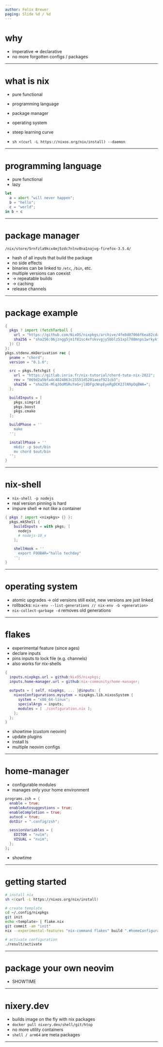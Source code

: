 ```yaml
---
author: Felix Breuer
paging: Slide %d / %d
---
```


# why

* imperative => declarative
* no more forgotten configs / packages

---

# what is nix

* pure functional
* programming language
* package manager
* operating system
* steep learning curve

* `sh <(curl -L https://nixos.org/nix/install) --daemon`

---

# programming language

* pure functional
* lazy

```nix
let
  a = abort "will never happen";
  b = "hello";
  c = "world";
in b + c
```

---

# package manager

```
/nix/store/5rnfzla9kcx4mj5zdc7nlnv8na1najvg-firefox-3.5.4/
```

* hash of all inputs that build the package
* no side effects
* binaries can be linked to `/etc`, `/bin`, etc.
* multiple versions can coexist
* -> repeatable builds
* -> caching
* release channels

---

# package example

```nix
{
  pkgs ? import (fetchTarball {
    url = "https://github.com/NixOS/nixpkgs/archive/4fe8d07066f6ea82cda2b0c9ae7aee59b2d241b3.tar.gz";
    sha256 = "sha256:06jzngg5jm1f81sc4xfskvvgjy5bblz51xpl788mnps1wrkykfhp";
  }) {}
}:
pkgs.stdenv.mkDerivation rec {
  pname = "chord";
  version = "0.1.0";

  src = pkgs.fetchgit {
    url = "https://gitlab.inria.fr/nix-tutorial/chord-tuto-nix-2022";
    rev = "069d2a5bfa4c4024063c25551d5201aeaf921cb3";
    sha256 = "sha256-MlqJOoMSRuYeG+jl8DFgcNnpEyeRgDCK2JlN9pOqBWA=";
  };

  buildInputs = [
    pkgs.simgrid
    pkgs.boost
    pkgs.cmake
  ];

  buildPhase = ''
    make
  '';

  installPhase = ''
    mkdir -p $out/bin
    mv chord $out/bin
  '';
}
```

---

# nix-shell

* `nix-shell -p nodejs`
* real version pinning is hard
* impure shell => not like a container

```nix
{ pkgs ? import <nixpkgs> {} }:
  pkgs.mkShell {
    buildInputs = with pkgs; [
      nodejs
      # nodejs-18_x
    ];

    shellHook = ''
      export FOOBAR="hallo techday"
    '';
}
```

---

# operating system

* atomic upgrades -> old versions still exist, new versions are just linked
* rollbacks: `nix-env --list-generations // nix-env -G <generation>`
* `nix-collect-garbage -d` removes old generations

---

# flakes

* experimental feature (since ages)
* declare inputs
* pins inputs to lock file (e.g. channels)
* also works for nix-shells

```nix
{
  inputs.nixpkgs.url = github:NixOS/nixpkgs;
  inputs.home-manager.url = github:nix-community/home-manager;
  
  outputs = { self, nixpkgs, ... }@inputs: {
    nixosConfigurations.mysytem = nixpkgs.lib.nixosSystem {
      system = "x86_64-linux";
      specialArgs = inputs;
      modules = [ ./configuration.nix ];
    };
  };
}
```

* showtime (custom neovim)
* update plugins
* install ls
* multiple neovim configs

---

# home-manager

* configurable modules
* manages only your home environment

```nix
programs.zsh = {
  enable = true;
  enableAutosuggestions = true;
  enableCompletion = true;
  autocd = true;
  dotDir = ".config/zsh";

  sessionVariables = {
    EDITOR = "nvim";
    VISUAL = "nvim";
  };
};
```

* showtime

---

# getting started

```bash
# install nix
sh <(curl -L https://nixos.org/nix/install)

# create template
cd ~/.config/nixpkgs
git init
echo <template> | flake.nix
git commit -am "init"
nix --experimental-features "nix-command flakes" build ".#homeConfigurations.solid.activationPackage"

# activate configuration
./result/activate
```

---

# package your own neovim

* SHOWTIME

---

# nixery.dev

* builds image on the fly with nix packages
* `docker pull nixery.dev/shell/git/htop`
* no more utility containers
* `shell / arm64` are meta packages

---
